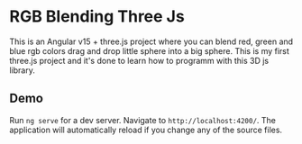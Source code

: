 # RGB Blending Three Js

This is an Angular v15 + three.js project where you can blend red, green and blue rgb colors drag and drop little sphere into
a big sphere. This is my first three.js project and it's done to learn how to programm with this 3D js library.

## Demo

Run `ng serve` for a dev server. Navigate to `http://localhost:4200/`. The application will automatically reload if you change any of the source files.